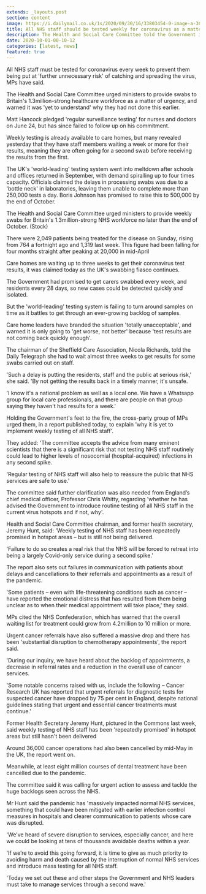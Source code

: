 ```yaml
---
extends: _layouts.post
section: content
image: https://i.dailymail.co.uk/1s/2020/09/30/16/33803454-0-image-a-36_1601480199098.jpg 
title: All NHS staff should be tested weekly for coronavirus as a matter of urgency, MPs say 
description: The Health and Social Care Committee told the Government it should roll out weekly testing for all 1.3million NHS staff no later than the end of October. 
date: 2020-10-01-00-10-12 
categories: [latest, news] 
featured: true 
--- 
```

All NHS staff must be tested for coronavirus every week to prevent them being put at 'further unnecessary risk' of catching and spreading the virus, MPs have said.

The Health and Social Care Committee urged ministers to provide swabs to Britain's 1.3million-strong healthcare workforce as a matter of urgency, and warned it was 'yet to understand' why they had not done this earlier. 

Matt Hancock pledged 'regular surveillance testing' for nurses and doctors on June 24, but has since failed to follow up on his commitment.

Weekly testing is already available to care homes, but many revealed yesterday that they have staff members waiting a week or more for their results, meaning they are often going for a second swab before receiving the results from the first.

The UK's 'world-leading' testing system went into meltdown after schools and offices returned in September, with demand spiralling up to four times capacity. Officials claimed the delays in processing swabs was due to a 'bottle neck' in laboratories, leaving them unable to complete more than 250,000 tests a day. Boris Johnson has promised to raise this to 500,000 by the end of October.

The Health and Social Care Committee urged ministers to provide weekly swabs for Britain's 1.3million-strong NHS workforce no later than the end of October. (Stock)



There were 2,049 patients being treated for the disease on Sunday, rising from 764 a fortnight ago and 1,319 last week. This figure had been falling for four months straight after peaking at 20,000 in mid-April

Care homes are waiting up to three weeks to get their coronavirus test results, it was claimed today as the UK's swabbing fiasco continues. 

The Government had promised to get carers swabbed every week, and residents every 28 days, so new cases could be detected quickly and isolated.

But the 'world-leading' testing system is failing to turn around samples on time as it battles to get through an ever-growing backlog of samples.

Care home leaders have branded the situation 'totally unacceptable', and warned it is only going to 'get worse, not better' because 'test results are not coming back quickly enough'.

The chairman of the Sheffield Care Association, Nicola Richards, told the Daily Telegraph she had to wait almost three weeks to get results for some swabs carried out on staff.

'Such a delay is putting the residents, staff and the public at serious risk,' she said. 'By not getting the results back in a timely manner, it's unsafe.

'I know it's a national problem as well as a local one. We have a Whatsapp group for local care professionals, and there are people on that group saying they haven't had results for a week.'

Holding the Government's feet to the fire, the cross-party group of MPs urged them, in a report published today, to explain 'why it is yet to implement weekly testing of all NHS staff'.

They added: 'The committee accepts the advice from many eminent scientists that there is a significant risk that not testing NHS staff routinely could lead to higher levels of nosocomial (hospital-acquired) infections in any second spike.

'Regular testing of NHS staff will also help to reassure the public that NHS services are safe to use.'  

The committee said further clarification was also needed from England’s chief medical officer, Professor Chris Whitty, regarding 'whether he has advised the Government to introduce routine testing of all NHS staff in the current virus hotspots and if not, why'.

Health and Social Care Committee chairman, and former health secretary, Jeremy Hunt, said: 'Weekly testing of NHS staff has been repeatedly promised in hotspot areas – but is still not being delivered.

'Failure to do so creates a real risk that the NHS will be forced to retreat into being a largely Covid-only service during a second spike.'

The report also sets out failures in communication with patients about delays and cancellations to their referrals and appointments as a result of the pandemic.

'Some patients – even with life-threatening conditions such as cancer – have reported the emotional distress that has resulted from them being unclear as to when their medical appointment will take place,' they said.

MPs cited the NHS Confederation, which has warned that the overall waiting list for treatment could grow from 4.2million to 10 million or more.

Urgent cancer referrals have also suffered a massive drop and there has been 'substantial disruption to chemotherapy appointments', the report said.

'During our inquiry, we have heard about the backlog of appointments, a decrease in referral rates and a reduction in the overall use of cancer services.

'Some notable concerns raised with us, include the following – Cancer Research UK has reported that urgent referrals for diagnostic tests for suspected cancer have dropped by 75 per cent in England, despite national guidelines stating that urgent and essential cancer treatments must continue.'

Former Health Secretary Jeremy Hunt, pictured in the Commons last week, said weekly testing of NHS staff has been 'repeatedly promised' in hotspot areas but still hasn't been delivered

Around 36,000 cancer operations had also been cancelled by mid-May in the UK, the report went on.

Meanwhile, at least eight million courses of dental treatment have been cancelled due to the pandemic.

The committee said it was calling for urgent action to assess and tackle the huge backlogs seen across the NHS.

Mr Hunt said the pandemic has 'massively impacted normal NHS services, something that could have been mitigated with earlier infection control measures in hospitals and clearer communication to patients whose care was disrupted.

'We’ve heard of severe disruption to services, especially cancer, and here we could be looking at tens of thousands avoidable deaths within a year.

'If we’re to avoid this going forward, it is time to give as much priority to avoiding harm and death caused by the interruption of normal NHS services and introduce mass testing for all NHS staff.

'Today we set out these and other steps the Government and NHS leaders must take to manage services through a second wave.'

